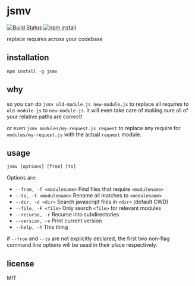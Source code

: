 jsmv
====

[![Build Status](http://img.shields.io/travis/jarofghosts/jsmv.svg?style=flat)](https://travis-ci.org/jarofghosts/jsmv)
[![npm install](http://img.shields.io/npm/dm/jsmv.svg?style=flat)](https://www.npmjs.org/package/jsmv)

replace requires across your codebase

## installation

`npm install -g jsmv`

## why

so you can do `jsmv old-module.js new-module.js` to replace all requires to
`old-module.js` to `new-module.js`. it will even take care of making sure all
of your relative paths are correct!

or even `jsmv modules/my-request.js request` to replace any require for
`modules/my-request.js` with the actual `request` module.

## usage

`jsmv [options] [from] [to]`

Options are:

* `--from, -f <modulename>` Find files that require `<modulename>`
* `--to, -t <modulename>` Rename all matches to `<modulename>`
* `--dir, -d <dir>` Search javascript files in `<dir>` (default CWD)
* `--file, -F <file>` Only search `<file>` for relevant modules
* `--recurse, -r` Recurse into subdirectories
* `--version, -v` Print current version
* `--help, -h` This thing

if `--from` and `--to` are not explicitly declared, the first two non-flag
command line options will be used in their place respectively.

## license

MIT
